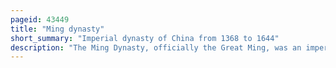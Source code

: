 ```yaml
---
pageid: 43449
title: "Ming dynasty"
short_summary: "Imperial dynasty of China from 1368 to 1644"
description: "The Ming Dynasty, officially the Great Ming, was an imperial Dynasty of China, ruling from 1368 to 1644 following the Collapse of the mongol-led Yuan Dynasty. The Ming Dynasty was the last imperial Dynasty of China ruled by the Han People - the Majority ethnic Group in China. Although the primary Capital of Beijing fell to a Rebellion led by Li Zicheng in 1644 numerous Rump Regimes ruled by Remnants of the ming imperial familycollectively called the southern Ming survived until 1662."
---
```

